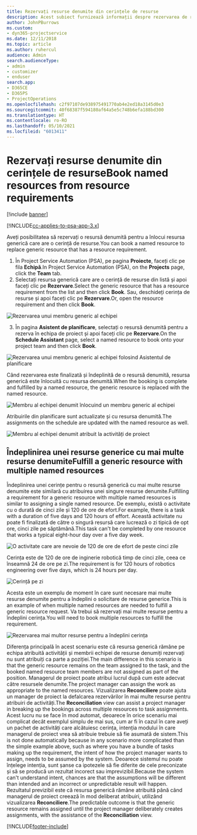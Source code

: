 ```yaml
---
title: Rezervați resurse denumite din cerințele de resurse
description: Acest subiect furnizează informații despre rezervarea de resurse denumite pentru o cerință de resurse generice.
author: JohnPBurrows
ms.custom:
- dyn365-projectservice
ms.date: 12/11/2018
ms.topic: article
ms.author: ruhercul
audience: Admin
search.audienceType:
- admin
- customizer
- enduser
search.app:
- D365CE
- D365PS
- ProjectOperations
ms.openlocfilehash: c2f97107de938975491770ab4e2ed18a3145d0e3
ms.sourcegitcommit: 40f68387f594180af64a5e5c748b6efa188bd300
ms.translationtype: HT
ms.contentlocale: ro-RO
ms.lasthandoff: 05/10/2021
ms.locfileid: "6013411"
---
```

# <a name="book-named-resources-from-resource-requirements"></a><span data-ttu-id="166b9-103">Rezervați resurse denumite din cerințele de resurse</span><span class="sxs-lookup"><span data-stu-id="166b9-103">Book named resources from resource requirements</span></span>

[!include [banner](../includes/psa-now-project-operations.md)]

[!INCLUDE[cc-applies-to-psa-app-3.x](../includes/cc-applies-to-psa-app-3x.md)]

<span data-ttu-id="166b9-104">Aveți posibilitatea să rezervați o resursă denumită pentru a înlocui resursa generică care are o cerință de resurse.</span><span class="sxs-lookup"><span data-stu-id="166b9-104">You can book a named resource to replace generic resource that has a resource requirement.</span></span>

1. <span data-ttu-id="166b9-105">În Project Service Automation (PSA), pe pagina **Proiecte**, faceți clic pe fila **Echipă**.</span><span class="sxs-lookup"><span data-stu-id="166b9-105">In Project Service Automation (PSA), on the **Projects** page, click the **Team** tab.</span></span>
2. <span data-ttu-id="166b9-106">Selectați resursa generică care are o cerință de resurse din listă și apoi faceți clic pe **Rezervare**.</span><span class="sxs-lookup"><span data-stu-id="166b9-106">Select the generic resource that has a resource requirement from the list and then click **Book**.</span></span> <span data-ttu-id="166b9-107">Sau, deschideți cerința de resurse și apoi faceți clic pe **Rezervare**.</span><span class="sxs-lookup"><span data-stu-id="166b9-107">Or, open the resource requirement and then click **Book**.</span></span>


![Rezervarea unui membru generic al echipei](media/RM-how-to-14.png)


3. <span data-ttu-id="166b9-109">În pagina **Asistent de planificare**, selectați o resursă denumită pentru a rezerva în echipa de proiect și apoi faceți clic pe **Rezervare**.</span><span class="sxs-lookup"><span data-stu-id="166b9-109">On the **Schedule Assistant** page, select a named resource to book onto your project team and then click **Book**.</span></span>

![Rezervarea unui membru generic al echipei folosind Asistentul de planificare](media/RM-how-to-15.png)

<span data-ttu-id="166b9-111">Când rezervarea este finalizată și îndeplinită de o resursă denumită, resursa generică este înlocuită cu resursa denumită.</span><span class="sxs-lookup"><span data-stu-id="166b9-111">When the booking is complete and fulfilled by a named resource, the generic resource is replaced with the named resource.</span></span>

![Membru al echipei denumit înlocuind un membru generic al echipei](media/RM-how-to-16.png)

<span data-ttu-id="166b9-113">Atribuirile din planificare sunt actualizate și cu resursa denumită.</span><span class="sxs-lookup"><span data-stu-id="166b9-113">The assignments on the schedule are updated with the named resource as well.</span></span>

![Membru al echipei denumit atribuit la activități de proiect](media/RM-how-to-17.png)

## <a name="fulfill-a-generic-resource-with-multiple-named-resources"></a><span data-ttu-id="166b9-115">Îndeplinirea unei resurse generice cu mai multe resurse denumite</span><span class="sxs-lookup"><span data-stu-id="166b9-115">Fulfill a generic resource with multiple named resources</span></span>
<span data-ttu-id="166b9-116">Îndeplinirea unei cerințe pentru o resursă generică cu mai multe resurse denumite este similară cu atribuirea unei singure resurse denumite.</span><span class="sxs-lookup"><span data-stu-id="166b9-116">Fulfilling a requirement for a generic resource with multiple named resources is similar to assigning a single named resource.</span></span> <span data-ttu-id="166b9-117">De exemplu, există o activitate cu o durată de cinci zile și 120 de ore de efort.</span><span class="sxs-lookup"><span data-stu-id="166b9-117">For example, there is a task with a duration of five days and 120 hours of effort.</span></span> <span data-ttu-id="166b9-118">Această activitate nu poate fi finalizată de către o singură resursă care lucrează o zi tipică de opt ore, cinci zile pe săptămână.</span><span class="sxs-lookup"><span data-stu-id="166b9-118">This task can't be completed by one resource that works a typical eight-hour day over a five day week.</span></span> 

![O activitate care are nevoie de 120 de ore de efort de peste cinci zile](media/RM-how-to-21.png)

<span data-ttu-id="166b9-120">Cerința este de 120 de ore de inginerie robotică timp de cinci zile, ceea ce înseamnă 24 de ore pe zi.</span><span class="sxs-lookup"><span data-stu-id="166b9-120">The requirement is for 120 hours of robotics engineering over five days, which is 24 hours per day.</span></span>

![Cerință pe zi](media/RM-how-to-22.png)

<span data-ttu-id="166b9-122">Acesta este un exemplu de moment în care sunt necesare mai multe resurse denumite pentru a îndeplini o solicitare de resurse generice.</span><span class="sxs-lookup"><span data-stu-id="166b9-122">This is an example of when multiple named resources are needed to fulfill a generic resource request.</span></span> <span data-ttu-id="166b9-123">Va trebui să rezervați mai multe resurse pentru a îndeplini cerința.</span><span class="sxs-lookup"><span data-stu-id="166b9-123">You will need to book multiple resources to fulfill the requirement.</span></span>

![Rezervarea mai multor resurse pentru a îndeplini cerința](media/RM-how-to-23.png)

<span data-ttu-id="166b9-125">Diferența principală în acest scenariu este că resursa generică rămâne pe echipa atribuită activității și membrii echipei de resurse denumiți rezervați nu sunt atribuiți ca parte a poziției.</span><span class="sxs-lookup"><span data-stu-id="166b9-125">The main difference in this scenario is that the generic resource remains on the team assigned to the task, and the booked named resource team members are not assigned as part of the position.</span></span> <span data-ttu-id="166b9-126">Managerul de proiect poate atribui lucrul după cum este adecvat către resursele denumite.</span><span class="sxs-lookup"><span data-stu-id="166b9-126">The project manager can assign the work as appropriate to the named resources.</span></span> <span data-ttu-id="166b9-127">Vizualizarea **Reconciliere** poate ajuta un manager de proiect la defalcarea rezervărilor în mai multe resurse pentru atribuiri de activități.</span><span class="sxs-lookup"><span data-stu-id="166b9-127">The **Reconciliation** view can assist a project manager in breaking up the bookings across multiple resources to task assignments.</span></span> <span data-ttu-id="166b9-128">Acest lucru nu se face în mod automat, deoarece în orice scenariu mai complicat decât exemplul simplu de mai sus, cum ar fi în cazul în care aveți un pachet de activități care alcătuiesc cerința, intenția modului în care managerul de proiect vrea să atribuie trebuie să fie asumată de sistem.</span><span class="sxs-lookup"><span data-stu-id="166b9-128">This is not done automatically because in any scenario more complicated than the simple example above, such as where you have a bundle of tasks making up the requirement, the intent of how the project manager wants to assign, needs to be assumed by the system.</span></span> <span data-ttu-id="166b9-129">Deoarece sistemul nu poate înțelege intenția, sunt șanse ca ipotezele să fie diferite de cele preconizate și să se producă un rezultat incorect sau imprevizibil.</span><span class="sxs-lookup"><span data-stu-id="166b9-129">Because the system can't understand intent, chances are that the assumptions will be different than intended and an incorrect or unpredictable result will happen.</span></span> <span data-ttu-id="166b9-130">Rezultatul previzibil este că resursa generică rămâne atribuită până când managerul de proiect creează în mod deliberat atribuiri, utilizând vizualizarea **Reconciliere**.</span><span class="sxs-lookup"><span data-stu-id="166b9-130">The predictable outcome is that the generic resource remains assigned until the project manager deliberately creates assignments, with the assistance of the **Reconciliation** view.</span></span>




[!INCLUDE[footer-include](../includes/footer-banner.md)]